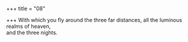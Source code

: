 +++
title = "08"

+++
With which you fly around the three far distances, all the luminous  realms of heaven,  
and the three nights.  